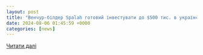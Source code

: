 ```yaml
---
layout: post
title: "Венчур-білдер Spalah готовий інвестувати до $500 тис. в українські стартапи — які умови"
date: 2024-08-06 01:45:59 +0000
categories: [news]
---
```


[Читати далі](https://www.ukr.net/news/details/technologies/106052441.html)
